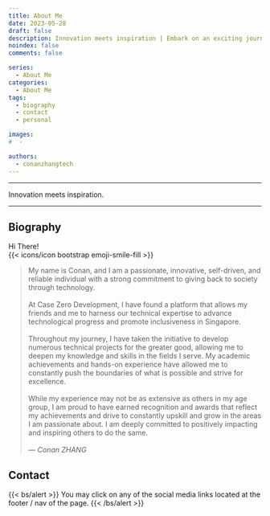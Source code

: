 ```yaml
---
title: About Me
date: 2023-05-28
draft: false
description: Innovation meets inspiration | Embark on an exciting journey into the vast world of me, where you can explore and contribute your creativity and imagination. Discover valuable insights and inspiration to enhance your pursuits.
noindex: false
comments: false

series:
  - About Me
categories:
  - About Me
tags:
  - biography
  - contact
  - personal

images:
#  - 

authors:
  - conanzhangtech
---
```


---
Innovation meets inspiration. 

---

## Biography 

Hi There! <br> {{< icons/icon bootstrap emoji-smile-fill >}}

> My name is Conan, and I am a passionate, innovative, self-driven, and reliable individual with a strong commitment to giving back to society through technology. 
> <br> <br>
> At Case Zero Development, I have found a platform that allows my friends and me to harness our technical expertise to advance technological progress and promote inclusiveness in Singapore.
> <br> <br>
>Throughout my journey, I have taken the initiative to develop numerous technical projects for the greater good, allowing me to deepen my knowledge and skills in the fields I serve. My academic achievements and hands-on experience have allowed me to constantly push the boundaries of what is possible and strive for excellence.
> <br> <br>
> While my experience may not be as extensive as others in my age group, I am proud to have earned recognition and awards that reflect my achievements and drive to constantly upskill and grow in the areas I am passionate about. I am deeply committed to positively impacting and inspiring others to do the same.
> <br> <br>
> — <cite>Conan ZHANG</cite>


## Contact


{{< bs/alert >}}
You may click on any of the social media links located at the footer / nav of the page.
{{< /bs/alert >}}
